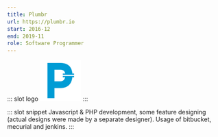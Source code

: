 ```yaml
---
title: Plumbr
url: https://plumbr.io
start: 2016-12
end: 2019-11
role: Software Programmer
---
```


::: slot logo
![Plumbr Logo](./plumbr/logo.png)
:::

::: slot snippet
Javascript & PHP development, some feature designing (actual designs were made by a separate designer). Usage of bitbucket, mecurial and jenkins.
:::
